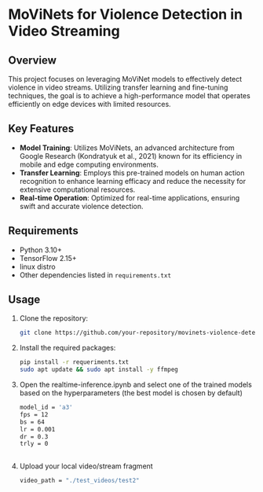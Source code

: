 # MoViNets for Violence Detection in Video Streaming

## Overview

This project focuses on leveraging MoViNet models to effectively detect violence in video streams. Utilizing transfer learning and fine-tuning techniques, the goal is to achieve a high-performance model that operates efficiently on edge devices with limited resources.

## Key Features

- **Model Training**: Utilizes MoViNets, an advanced architecture from Google Research (Kondratyuk et al., 2021) known for its efficiency in mobile and edge computing environments.
- **Transfer Learning**: Employs this pre-trained models on human action recognition to enhance learning efficacy and reduce the necessity for extensive computational resources.
- **Real-time Operation**: Optimized for real-time applications, ensuring swift and accurate violence detection.

## Requirements

- Python 3.10+
- TensorFlow 2.15+
- linux distro
- Other dependencies listed in `requirements.txt`

## Usage

1. Clone the repository:
   ```bash
   git clone https://github.com/your-repository/movinets-violence-detection.git

2. Install the required packages:
   ```bash
   pip install -r requeriments.txt
   sudo apt update && sudo apt install -y ffmpeg

3. Open the realtime-inference.ipynb and select one of the trained models based on the hyperparameters (the best model is chosen by default)
   ```bash
   model_id = 'a3'
   fps = 12
   bs = 64
   lr = 0.001
   dr = 0.3
   trly = 0
  
4. Upload your local video/stream fragment
   ```bash
   video_path = "./test_videos/test2"


   
   
